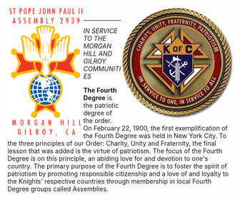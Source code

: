 
<div>
<div>
<p align="center"><img align="left" img src="assets/img/2939logoA.png" width="170"><img align="right" img src="assets/img/kofc9.jpg" width="250"></p>
</div>
<br>
<hr>
<div>
<p align="center">

*IN SERVICE TO THE MORGAN HILL AND GILROY COMMUNITIES*

</p>
<p>
  
**The Fourth Degree** is the patriotic degree of the order. On February 22, 1900, the first
exemplification of the Fourth Degree was held in New York City. To the three principles
of our Order: Charity, Unity and Fraternity, the final lesson that was added is the virtue
of patriotism. The focus of the Fourth Degree is on this principle, an abiding love for
and devotion to one's country. The primary purpose of the Fourth Degree is to foster the
spirit of patriotism by promoting responsible citizenship and a love of and loyalty to
the Knights' respective countries through membership in local Fourth Degree groups called
  Assemblies.</p>
</div>
</div>
